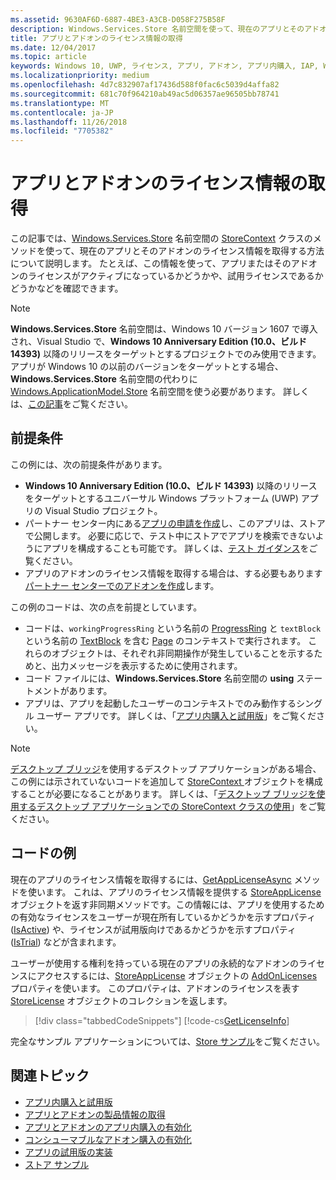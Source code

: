 ```yaml
---
ms.assetid: 9630AF6D-6887-4BE3-A3CB-D058F275B58F
description: Windows.Services.Store 名前空間を使って、現在のアプリとそのアドオン ライセンス情報を取得する方法について説明します。
title: アプリとアドオンのライセンス情報の取得
ms.date: 12/04/2017
ms.topic: article
keywords: Windows 10, UWP, ライセンス, アプリ, アドオン, アプリ内購入, IAP, Windows.Services.Store
ms.localizationpriority: medium
ms.openlocfilehash: 4d7c832907af17436d588f0fac6c5039d4affa82
ms.sourcegitcommit: 681c70f964210ab49ac5d06357ae96505bb78741
ms.translationtype: MT
ms.contentlocale: ja-JP
ms.lasthandoff: 11/26/2018
ms.locfileid: "7705382"
---
```

# <a name="get-license-info-for-apps-and-add-ons"></a>アプリとアドオンのライセンス情報の取得

この記事では、[Windows.Services.Store](https://msdn.microsoft.com/library/windows/apps/windows.services.store.aspx) 名前空間の [StoreContext](https://msdn.microsoft.com/library/windows/apps/windows.services.store.storecontext.aspx) クラスのメソッドを使って、現在のアプリとそのアドオンのライセンス情報を取得する方法について説明します。 たとえば、この情報を使って、アプリまたはそのアドオンのライセンスがアクティブになっているかどうかや、試用ライセンスであるかどうかなどを確認できます。

> [!NOTE]
> **Windows.Services.Store** 名前空間は、Windows 10 バージョン 1607 で導入され、Visual Studio で、**Windows 10 Anniversary Edition (10.0、ビルド 14393)** 以降のリリースをターゲットとするプロジェクトでのみ使用できます。 アプリが Windows 10 の以前のバージョンをターゲットとする場合、**Windows.Services.Store** 名前空間の代わりに [Windows.ApplicationModel.Store](https://msdn.microsoft.com/library/windows/apps/windows.applicationmodel.store.aspx) 名前空間を使う必要があります。 詳しくは、[この記事](in-app-purchases-and-trials-using-the-windows-applicationmodel-store-namespace.md)をご覧ください。

## <a name="prerequisites"></a>前提条件

この例には、次の前提条件があります。
* **Windows 10 Anniversary Edition (10.0、ビルド 14393)** 以降のリリースをターゲットとするユニバーサル Windows プラットフォーム (UWP) アプリの Visual Studio プロジェクト。
* パートナー センター内にある[アプリの申請を作成](https://msdn.microsoft.com/windows/uwp/publish/app-submissions)し、このアプリは、ストアで公開します。 必要に応じで、テスト中にストアでアプリを検索できないようにアプリを構成することも可能です。 詳しくは、[テスト ガイダンス](in-app-purchases-and-trials.md#testing)をご覧ください。
* アプリのアドオンのライセンス情報を取得する場合は、する必要もあります[パートナー センターでのアドオンを作成](../publish/add-on-submissions.md)します。

この例のコードは、次の点を前提としています。
* コードは、```workingProgressRing``` という名前の [ProgressRing](https://msdn.microsoft.com/library/windows/apps/windows.ui.xaml.controls.progressring.aspx) と ```textBlock``` という名前の [TextBlock](https://msdn.microsoft.com/library/windows/apps/windows.ui.xaml.controls.textblock.aspx) を含む [Page](https://msdn.microsoft.com/library/windows/apps/windows.ui.xaml.controls.page.aspx) のコンテキストで実行されます。 これらのオブジェクトは、それぞれ非同期操作が発生していることを示するためと、出力メッセージを表示するために使用されます。
* コード ファイルには、**Windows.Services.Store** 名前空間の **using** ステートメントがあります。
* アプリは、アプリを起動したユーザーのコンテキストでのみ動作するシングル ユーザー アプリです。 詳しくは、「[アプリ内購入と試用版](in-app-purchases-and-trials.md#api_intro)」をご覧ください。

> [!NOTE]
> [デスクトップ ブリッジ](https://developer.microsoft.com/windows/bridges/desktop)を使用するデスクトップ アプリケーションがある場合、この例には示されていないコードを追加して [StoreContext ](https://msdn.microsoft.com/library/windows/apps/windows.services.store.storecontext.aspx)オブジェクトを構成することが必要になることがあります。 詳しくは、「[デスクトップ ブリッジを使用するデスクトップ アプリケーションでの StoreContext クラスの使用](in-app-purchases-and-trials.md#desktop)」をご覧ください。

## <a name="code-example"></a>コードの例

現在のアプリのライセンス情報を取得するには、[GetAppLicenseAsync](https://docs.microsoft.com/uwp/api/windows.services.store.storecontext.getapplicenseasync) メソッドを使います。 これは、アプリのライセンス情報を提供する [StoreAppLicense](https://msdn.microsoft.com/library/windows/apps/windows.services.store.storeapplicense.aspx) オブジェクトを返す非同期メソッドです。この情報には、アプリを使用するための有効なライセンスをユーザーが現在所有しているかどうかを示すプロパティ ([IsActive](https://docs.microsoft.com/uwp/api/windows.services.store.storeapplicense.isactive)) や、ライセンスが試用版向けであるかどうかを示すプロパティ ([IsTrial](https://docs.microsoft.com/uwp/api/windows.services.store.storeapplicense.istrial)) などが含まれます。

ユーザーが使用する権利を持っている現在のアプリの永続的なアドオンのライセンスにアクセスするには、[StoreAppLicense](https://msdn.microsoft.com/library/windows/apps/windows.services.store.storeapplicense.aspx) オブジェクトの [AddOnLicenses](https://docs.microsoft.com/uwp/api/windows.services.store.storeapplicense.addonlicenses) プロパティを使います。 このプロパティは、アドオンのライセンスを表す [StoreLicense](https://msdn.microsoft.com/library/windows/apps/windows.services.store.storelicense.aspx) オブジェクトのコレクションを返します。

> [!div class="tabbedCodeSnippets"]
[!code-cs[GetLicenseInfo](./code/InAppPurchasesAndLicenses_RS1/cs/GetLicenseInfoPage.xaml.cs#GetLicenseInfo)]

完全なサンプル アプリケーションについては、[Store サンプル](https://github.com/Microsoft/Windows-universal-samples/tree/master/Samples/Store)をご覧ください。

## <a name="related-topics"></a>関連トピック

* [アプリ内購入と試用版](in-app-purchases-and-trials.md)
* [アプリとアドオンの製品情報の取得](get-product-info-for-apps-and-add-ons.md)
* [アプリとアドオンのアプリ内購入の有効化](enable-in-app-purchases-of-apps-and-add-ons.md)
* [コンシューマブルなアドオン購入の有効化](enable-consumable-add-on-purchases.md)
* [アプリの試用版の実装](implement-a-trial-version-of-your-app.md)
* [ストア サンプル](https://github.com/Microsoft/Windows-universal-samples/tree/master/Samples/Store)
